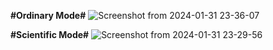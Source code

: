 **#Ordinary Mode#**
![Screenshot from 2024-01-31 23-36-07](https://github.com/Syedvahith/Scientific_calc/assets/113373751/bfea9590-40c1-46f3-8ad6-1204dbb28bfe)

**#Scientific Mode#**
![Screenshot from 2024-01-31 23-29-56](https://github.com/Syedvahith/Scientific_calc/assets/113373751/410bbd81-bbcf-4a65-ad69-862c7c58e494)
